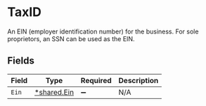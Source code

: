 # TaxID

An EIN (employer identification number) for the business. For sole proprietors, an SSN can be used as the EIN.


## Fields

| Field                                            | Type                                             | Required                                         | Description                                      |
| ------------------------------------------------ | ------------------------------------------------ | ------------------------------------------------ | ------------------------------------------------ |
| `Ein`                                            | [*shared.Ein](../../../pkg/models/shared/ein.md) | :heavy_minus_sign:                               | N/A                                              |